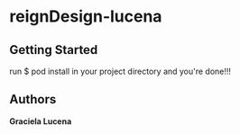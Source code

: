 # reignDesign-lucena


## Getting Started

run $ pod install in your project directory and you're done!!!

## Authors

**Graciela Lucena**
